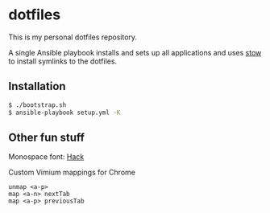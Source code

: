 # dotfiles

This is my personal dotfiles repository.

A single Ansible playbook installs and sets up all applications and uses [stow](https://www.gnu.org/software/stow/) to install symlinks to the dotfiles.


## Installation

```bash
$ ./bootstrap.sh
$ ansible-playbook setup.yml -K
```


## Other fun stuff

Monospace font: [Hack](https://github.com/source-foundry/Hack)

Custom Vimium mappings for Chrome

```vim
unmap <a-p>
map <a-n> nextTab
map <a-p> previousTab
```
